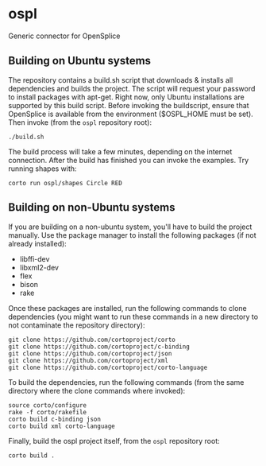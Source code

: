 # ospl
Generic connector for OpenSplice 

## Building on Ubuntu systems
The repository contains a build.sh script that downloads & installs all dependencies and builds the project. The script will request  your password to install packages with apt-get. Right now, only Ubuntu installations are supported by this build script. Before invoking the buildscript, ensure that OpenSplice is available from the environment ($OSPL_HOME must be set). Then invoke (from the `ospl` repository root):
```
./build.sh
```
The build process will take a few minutes, depending on the internet connection. After the build has finished you can invoke the examples. Try running shapes with:
```
corto run ospl/shapes Circle RED
```

## Building on non-Ubuntu systems
If you are building on a non-ubuntu system, you'll have to build the project manually. Use the package manager to install the following packages (if not already installed):
 * libffi-dev
 * libxml2-dev
 * flex
 * bison
 * rake
 
Once these packages are installed, run the following commands to clone dependencies (you might want to run these commands in a new directory to not contaminate the repository directory):
```
git clone https://github.com/cortoproject/corto
git clone https://github.com/cortoproject/c-binding
git clone https://github.com/cortoproject/json
git clone https://github.com/cortoproject/xml
git clone https://github.com/cortoproject/corto-language
```

To build the dependencies, run the following commands (from the same directory where the clone commands where invoked):
```
source corto/configure
rake -f corto/rakefile
corto build c-binding json
corto build xml corto-language
```

Finally, build the ospl project itself, from the `ospl` repository root:
```
corto build .
```
